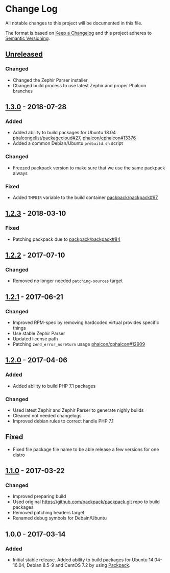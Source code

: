 # Change Log
All notable changes to this project will be documented in this file.

The format is based on [Keep a Changelog](http://keepachangelog.com/)
and this project adheres to [Semantic Versioning](http://semver.org/).

## [Unreleased]
### Changed
- Changed the Zephir Parser installer
- Changed build process to use latest Zephir and proper Phalcon branches

## [1.3.0] - 2018-07-28
### Added
- Added ability to build packages for Ubuntu 18.04 [phalcongelist/packagecloud#27](https://github.com/phalcongelist/packagecloud/issues/27), [phalcon/cphalcon#13376](https://github.com/phalcon/cphalcon/issues/13376)
- Added a common Debian/Ubuntu `prebuild.sh` script

### Changed
- Freezed packpack version to make sure that we use the same packpack always

### Fixed
- Added `TMPDIR` variable to the build container [packpack/packpack#97](https://github.com/packpack/packpack/issues/97)

## [1.2.3] - 2018-03-10
### Fixed
- Patching packpack due to [packpack/packpack#84](https://github.com/packpack/packpack/pull/84#issuecomment-371755389)

## [1.2.2] - 2017-07-10
### Changed
- Removed no longer needed `patching-sources` target

## [1.2.1] - 2017-06-21
### Changed
- Improved RPM-spec by removing hardcoded virtual provides specific things
- Use stable Zephir Parser
- Updated license path
- Patching `zend_error_noreturn` usage [phalcon/cphalcon#12909](https://github.com/phalcon/cphalcon/issues/12909)

## [1.2.0] - 2017-04-06
### Added
- Added ability to build PHP 7.1 packages

### Changed
- Used latest Zephir and Zephir Parser to generate nighly builds
- Cleaned not needed changelogs
- Improved debian rules to correct handle PHP 7.1

## Fixed
- Fixed file package file name to be able release a few versions for one distro

## [1.1.0] - 2017-03-22
### Changed
- Improved preparing build
- Used original https://github.com/packpack/packpack.git repo to build packages
- Removed patching headers target
- Renamed debug symbols for Debain/Ubuntu

## 1.0.0 - 2017-03-14
### Added
 - Initial stable release. Added ability to build packages for
Ubuntu 14.04-16.04, Debian 8.5-9 and CentOS 7.2 by using
[Packpack](https://github.com/packpack/packpack).

[Unreleased]: https://github.com/phalcongelist/packagecloud/compare/v1.3.0...HEAD
[1.3.0]: https://github.com/phalcongelist/packagecloud/compare/v1.2.3...v1.3.0
[1.2.3]: https://github.com/phalcongelist/packagecloud/compare/v1.2.2...v1.2.3
[1.2.2]: https://github.com/phalcongelist/packagecloud/compare/v1.2.1...v1.2.2
[1.2.1]: https://github.com/phalcongelist/packagecloud/compare/v1.2.0...v1.2.1
[1.2.0]: https://github.com/phalcongelist/packagecloud/compare/v1.1.0...v1.2.0
[1.1.0]: https://github.com/phalcongelist/packagecloud/compare/v1.0.0...v1.1.0
